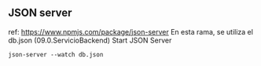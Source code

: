 ## JSON server
ref: https://www.npmjs.com/package/json-server
En esta rama, se utiliza el db.json (09.0.ServicioBackend)
Start JSON Server

    json-server --watch db.json

